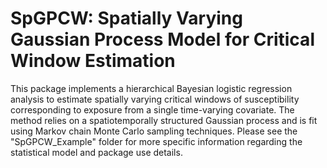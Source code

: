 # SpGPCW: Spatially Varying Gaussian Process Model for Critical Window Estimation

This package implements a hierarchical Bayesian logistic regression analysis to estimate spatially varying critical windows of susceptibility corresponding to exposure from a single time-varying covariate. The method relies on a spatiotemporally structured Gaussian process and is fit using Markov chain Monte Carlo sampling techniques. Please see the "SpGPCW_Example" folder for more specific information regarding the statistical model and package use details.

